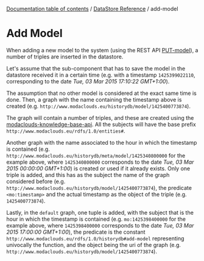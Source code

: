 [Documentation table of contents](../toc.md) / [DataStore Reference](../datastore.md) / add-model

# Add Model

When adding a new model to the system (using the REST API [PUT-model](../rest/model/PUT-model.md)), a number of triples are inserted in the datastore.

Let's assume that the sub-component that has to save the model in the datastore received it in a certain time (e.g. with a timestamp `1425399022110`, corresponding to the date *Tue, 03 Mar 2015 17:10:22 GMT+1:00*).

The assumption that no other model is considered at the exact same time is done. Then, a graph with the name containing the timestamp above is created (e.g. `http://www.modaclouds.eu/historydb/model/1425400773874`).

The graph will contain a number of triples, and these are created using the [modaclouds-knowledge-base-api](https://github.com/deib-polimi/modaclouds-knowledge-base-api). All the subjects will have the base prefix `http://www.modaclouds.eu/rdfs/1.0/entities#`.

Another graph with the name associated to the hour in which the timestamp is contained (e.g. `http://www.modaclouds.eu/historydb/meta/model/1425340800000` for the example above, where `1425340800000` corresponds to the date *Tue, 03 Mar 2015 00:00:00 GMT+1:00*) is created or used if it already exists.
Only one triple is added, and this has as the subject the name of the graph considered before (e.g. `http://www.modaclouds.eu/historydb/model/1425400773874`), the predicate `<mo:timestamp>` and the actual timestamp as the object of the triple (e.g. `1425400773874`).

Lastly, in the `default` graph, one tuple is added, with the subject that is the hour in which the timestamp is contained (e.g. `mo:1425398400000` for the example above, where `1425398400000` corresponds to the date *Tue, 03 Mar 2015 17:00:00 GMT+1:00*),
the predicate is the constant `http://www.modaclouds.eu/rdfs/1.0/historydb#add-model` representing univocally the function, and the object being the uri of the graph (e.g. `http://www.modaclouds.eu/historydb/model/1425400773874`).
